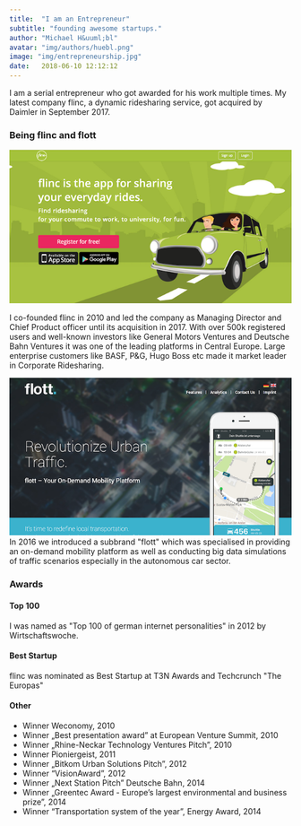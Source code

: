 ```yaml
---
title:  "I am an Entrepreneur"
subtitle: "founding awesome startups."
author: "Michael H&uuml;bl"
avatar: "img/authors/huebl.png"
image: "img/entrepreneurship.jpg"
date:   2018-06-10 12:12:12
---
```


I am a serial entrepreneur who got awarded for his work multiple times. My latest company flinc, a dynamic ridesharing service, got acquired by Daimler in September 2017.

### Being flinc and flott
![flinc](img/posts/flinc.png "flinc")

I co-founded flinc in 2010 and led the company as Managing Director and Chief Product officer until its acquisition in 2017. With over 500k registered users and well-known investors like General Motors Ventures and Deutsche Bahn Ventures it was one of the leading platforms in Central Europe. Large enterprise customers like BASF, P&G, Hugo Boss etc made it market leader in Corporate Ridesharing.

![flinc](img/posts/flott.png "flott")
In 2016 we introduced a subbrand "flott" which was specialised in providing an on-demand mobility platform as well as conducting big data simulations of traffic scenarios especially in the autonomous car sector.


### Awards

#### Top 100
I was named as "Top 100 of german internet personalities" in 2012 by Wirtschaftswoche.

#### Best Startup
flinc was nominated as Best Startup at T3N Awards and Techcrunch "The Europas"

#### Other
- Winner Weconomy, 2010
- Winner „Best presentation award” at European Venture Summit, 2010
- Winner „Rhine-Neckar Technology Ventures Pitch”, 2010
- Winner Pioniergeist, 2011
- Winner „Bitkom Urban Solutions Pitch”, 2012
- Winner “VisionAward”, 2012
- Winner „Next Station Pitch” Deutsche Bahn, 2014
- Winner „Greentec Award - Europe’s largest environmental and business prize”, 2014
- Winner “Transportation system of the year”, Energy Award, 2014
